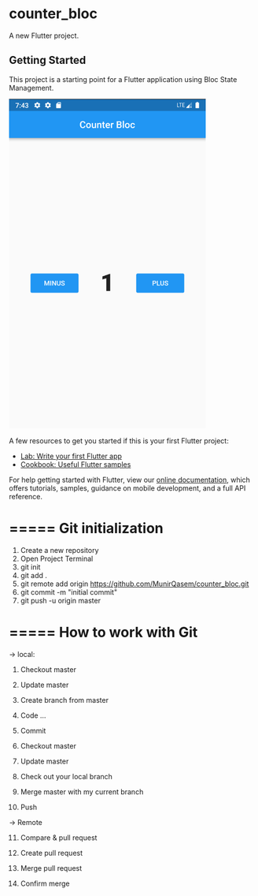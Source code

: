 # counter_bloc

A new Flutter project.

## Getting Started

This project is a starting point for a Flutter application using Bloc State Management.

<img src="assets/github/counter_bloc.png" width="400">

A few resources to get you started if this is your first Flutter project:

- [Lab: Write your first Flutter app](https://flutter.dev/docs/get-started/codelab)
- [Cookbook: Useful Flutter samples](https://flutter.dev/docs/cookbook)

For help getting started with Flutter, view our
[online documentation](https://flutter.dev/docs), which offers tutorials,
samples, guidance on mobile development, and a full API reference.


=====
Git initialization
=====

1. Create a new repository
2. Open Project Terminal
3. git init
4. git add .
5. git remote add origin https://github.com/MunirQasem/counter_bloc.git
6. git commit -m "initial commit"
7. git push -u origin master

=====
How to work with Git
=====
-> local:

1. Checkout master 

2. Update master 

3. Create branch from master 

4. Code … 

5. Commit 

6. Checkout master 

7. Update master 

8. Check out your local branch 

9. Merge master with my current branch 

10. Push 

-> Remote

11. Compare & pull request 

12. Create pull request 

13. Merge pull request 

14. Confirm merge 

